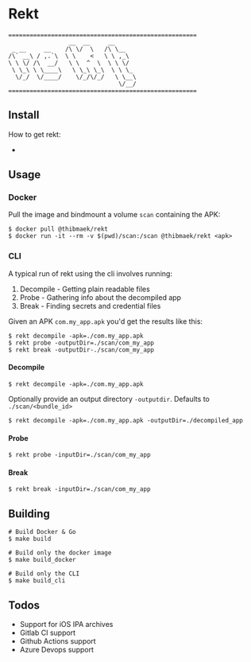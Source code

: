 # Rekt

```plaintext
=====================================================
                 __  __     __
 _ __     __    /\ \/  \   /\ \__
/\` __\ / ,.`\  \ \    <   \ \ ,_\
\ \ \/ /\  __/   \ \  ^  \  \ \ \/
 \ \_\ \ \____\   \ \_\ \_\  \ \ \_
  \/_/  \/____/    \/_/\/_/   \ \__\
                               \/__/
=====================================================
```

## Install

How to get rekt:

-

## Usage

### Docker

Pull the image and bindmount a volume `scan` containing the APK:

```console
$ docker pull @thibmaek/rekt
$ docker run -it --rm -v $(pwd)/scan:/scan @thibmaek/rekt <apk>
```

### CLI

A typical run of rekt using the cli involves running:

1. Decompile - Getting plain readable files
2. Probe - Gathering info about the decompiled app
3. Break - Finding secrets and credential files

Given an APK `com.my_app.apk` you'd get the results like this:

```console
$ rekt decompile -apk=./com.my_app.apk
$ rekt probe -outputDir=./scan/com_my_app
$ rekt break -outputDir-./scan/com_my_app
```

#### Decompile

```console
$ rekt decompile -apk=./com.my_app.apk
```

Optionally provide an output directory `-outputdir`. Defaults to `./scan/<bundle_id>`

```console
$ rekt decompile -apk=./com.my_app.apk -outputDir=./decompiled_app
```

#### Probe

```console
$ rekt probe -inputDir=./scan/com_my_app
```

#### Break

```console
$ rekt break -inputDir=./scan/com_my_app
```

## Building

```console
# Build Docker & Go
$ make build

# Build only the docker image
$ make build_docker

# Build only the CLI
$ make build_cli
```

## Todos

- Support for iOS IPA archives
- Gitlab CI support
- Github Actions support
- Azure Devops support
